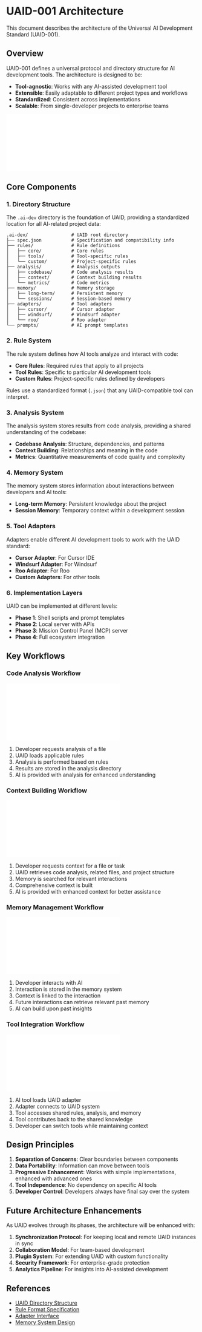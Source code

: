 # UAID-001 Architecture

This document describes the architecture of the Universal AI Development Standard (UAID-001).

## Overview

UAID-001 defines a universal protocol and directory structure for AI development tools. The architecture is designed to be:

- **Tool-agnostic**: Works with any AI-assisted development tool
- **Extensible**: Easily adaptable to different project types and workflows
- **Standardized**: Consistent across implementations
- **Scalable**: From single-developer projects to enterprise teams

![Architecture Overview](./diagrams/architecture.md)

## Core Components

### 1. Directory Structure

The `.ai-dev` directory is the foundation of UAID, providing a standardized location for all AI-related project data:

```
.ai-dev/                # UAID root directory
├── spec.json           # Specification and compatibility info
├── rules/              # Rule definitions
│   ├── core/           # Core rules
│   ├── tools/          # Tool-specific rules
│   └── custom/         # Project-specific rules
├── analysis/           # Analysis outputs
│   ├── codebase/       # Code analysis results
│   ├── context/        # Context building results
│   └── metrics/        # Code metrics
├── memory/             # Memory storage
│   ├── long-term/      # Persistent memory
│   └── sessions/       # Session-based memory
├── adapters/           # Tool adapters
│   ├── cursor/         # Cursor adapter
│   ├── windsurf/       # Windsurf adapter
│   └── roo/            # Roo adapter
└── prompts/            # AI prompt templates
```

### 2. Rule System

The rule system defines how AI tools analyze and interact with code:

- **Core Rules**: Required rules that apply to all projects
- **Tool Rules**: Specific to particular AI development tools
- **Custom Rules**: Project-specific rules defined by developers

Rules use a standardized format (`.json`) that any UAID-compatible tool can interpret.

### 3. Analysis System

The analysis system stores results from code analysis, providing a shared understanding of the codebase:

- **Codebase Analysis**: Structure, dependencies, and patterns
- **Context Building**: Relationships and meaning in the code
- **Metrics**: Quantitative measurements of code quality and complexity

### 4. Memory System

The memory system stores information about interactions between developers and AI tools:

- **Long-term Memory**: Persistent knowledge about the project
- **Session Memory**: Temporary context within a development session

### 5. Tool Adapters

Adapters enable different AI development tools to work with the UAID standard:

- **Cursor Adapter**: For Cursor IDE
- **Windsurf Adapter**: For Windsurf
- **Roo Adapter**: For Roo
- **Custom Adapters**: For other tools

### 6. Implementation Layers

UAID can be implemented at different levels:

- **Phase 1**: Shell scripts and prompt templates
- **Phase 2**: Local server with APIs
- **Phase 3**: Mission Control Panel (MCP) server
- **Phase 4**: Full ecosystem integration

## Key Workflows

### Code Analysis Workflow

![Code Analysis Workflow](./diagrams/workflows.md#code-analysis)

1. Developer requests analysis of a file
2. UAID loads applicable rules
3. Analysis is performed based on rules
4. Results are stored in the analysis directory
5. AI is provided with analysis for enhanced understanding

### Context Building Workflow

![Context Building Workflow](./diagrams/workflows.md#context-building)

1. Developer requests context for a file or task
2. UAID retrieves code analysis, related files, and project structure
3. Memory is searched for relevant interactions
4. Comprehensive context is built
5. AI is provided with enhanced context for better assistance

### Memory Management Workflow

![Memory Management Workflow](./diagrams/workflows.md#memory-management)

1. Developer interacts with AI
2. Interaction is stored in the memory system
3. Context is linked to the interaction
4. Future interactions can retrieve relevant past memory
5. AI can build upon past insights

### Tool Integration Workflow

![Tool Integration Workflow](./diagrams/workflows.md#tool-integration)

1. AI tool loads UAID adapter
2. Adapter connects to UAID system
3. Tool accesses shared rules, analysis, and memory
4. Tool contributes back to the shared knowledge
5. Developer can switch tools while maintaining context

## Design Principles

1. **Separation of Concerns**: Clear boundaries between components
2. **Data Portability**: Information can move between tools
3. **Progressive Enhancement**: Works with simple implementations, enhanced with advanced ones
4. **Tool Independence**: No dependency on specific AI tools
5. **Developer Control**: Developers always have final say over the system

## Future Architecture Enhancements

As UAID evolves through its phases, the architecture will be enhanced with:

1. **Synchronization Protocol**: For keeping local and remote UAID instances in sync
2. **Collaboration Model**: For team-based development
3. **Plugin System**: For extending UAID with custom functionality
4. **Security Framework**: For enterprise-grade protection
5. **Analytics Pipeline**: For insights into AI-assisted development

## References

- [UAID Directory Structure](./implementation.md#directory-structure)
- [Rule Format Specification](./implementation.md#rule-format)
- [Adapter Interface](./implementation.md#adapter-interface)
- [Memory System Design](./implementation.md#memory-system)
